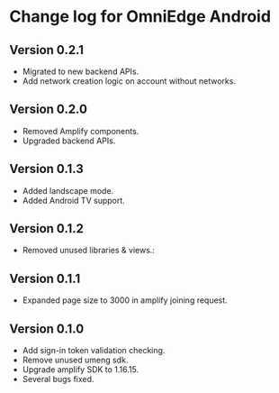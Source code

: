 # Change log for OmniEdge Android
## Version 0.2.1
* Migrated to new backend APIs.
* Add network creation logic on account without networks.

## Version 0.2.0

* Removed Amplify components.
* Upgraded backend APIs.

## Version 0.1.3

* Added landscape mode.
* Added Android TV support.

## Version 0.1.2

* Removed unused libraries & views.:

## Version 0.1.1

* Expanded page size to 3000 in amplify joining request.

## Version 0.1.0

* Add sign-in token validation checking.
* Remove unused umeng sdk.
* Upgrade amplify SDK to 1.16.15.
* Several bugs fixed.

